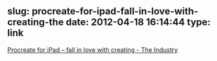 slug: procreate-for-ipad-fall-in-love-with-creating-the
date: 2012-04-18 16:14:44
type: link
---

[Procreate for iPad – fall in love with creating - The Industry](http://theindustry.cc/2012/04/16/procreate-for-ipad-fall-in-love-with-creating/)
